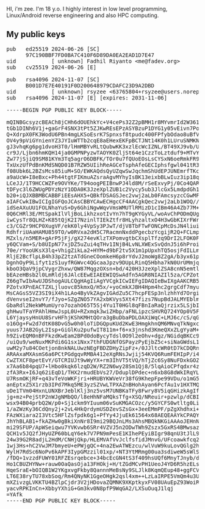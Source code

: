 HI, i'm zee. I'm 18 y.o. I highly interest in low level programming, Linux/Android reverse engineering and also
HPC computing.

My public keys
------------------
<pre>
pub   ed25519 2024-06-26 [SC]
      97C190BBF7FD0BA7C410F6D89DA0EA2EAD1D7E47
uid           [ unknown] Fadhil Riyanto &ltme@fadev.org&gt
sub   cv25519 2024-06-26 [E]
  
pub   rsa4096 2024-11-07 [SC]
      B001D7E7E40191F0D200648979CDAFC23D9A2DBD
uid           [ unknown] rsyzee &lt63765804+rsyzee@users.noreply.github.com&gt
sub   rsa4096 2024-11-07 [E] [expires: 2031-11-06]

-----BEGIN PGP PUBLIC KEY BLOCK-----

mQINBGcsyzcBEACh8jCHh6dOUEhkYc+V4cePs32Z2pBMH1r8MYvmrId2W361A0Xv
tGb1DINh6V1j+gaGrF4SNX3tPt5ZJKwREsEPzASYBzuP1DYG1y05vEivn7PobV4N
Q+XdrpX0FK3WodU6PBn4mgLKSoEsrK7Spnxsf8tpudc400FPfybOdao8uBfVEHVw
OV4y9pViGYnienYZ3JYIuWTTb2cqE8aEHexEKFpBCTJNt14K0h1LUruSNMKNs3j8
gJ3vhqKg6pg1dvoH3T0/lHmMBYvRLtQubwKK3xzlEcWcIZNL/BT49XJ9vb/UqKDO
cr9J/Ljbn6hmKQH14ja0GMPNPyzwTAOYK0ZljSt64e1CzzToLztduf9+MTvYwDdv
Zw77jSjiQ9SM81KYm3Tq5agrO6DBFK/TOr0u7fQUoEOsLsCYSxN6oeRmkFR9fyvf
TxUxzUfPdBnKMdSNQD01B7RZW5UIihReAGCeTsphAfeGECIphsfgwl041tR3baPJ
f08Ubk6L2BZsMcs85iuM+SO/EWKAQdsQyUZqwSwJqchmShUdEPJUNEmrfTKcbdnI
a9aUcW+I8eBxc+Ph44tgtFIKmuAZsraAgvMYhyIsBK13eixbBLwIuz3ip18qNeXN
LCeJJ/1T9HCCWZFe9OVYKe/T94oogPEIBnwPJ4ld8M/rSeExvyPj/0Co4QARAQAB
tDFyc3l6ZWUgPDYzNzY1ODA0K3JzeXplZUB1c2Vycy5ub3JlcGx5LmdpdGh1Yi5j
b20+iQJXBBMBCABBFiEEsAHX5+QBkfDSAGSJec2vwj2aLb0FAmcsyzcCGwMFCQ0o
aIAFCwkIBwICIgIGFQoJCAsCBBYCAwECHgcCF4AACgkQec2vwj2aLb1WOQ//RgaX
idSeAXuUU1FOLNhaYuS+Dy6GhiNgwWqvVmsWMUTlRMizD1cIBm46A4Zb77M+EE6a
0Q6CHRl3E/MtSpakIlVljBoLikhzxotIvYn7hT9gKYGyVL/woAvChPODmQUgBudE
iwCysTr8QLHZ+K85tQjK2I7NzinlTIEkZtfr8HLyhzaltxO4H3wGbKIXrFWr3tUH
c3/CGZr9HCP0XugVF/ekK0ly4VpSy3PJwT/djV8TbFTwFONCpMcDsJN4liuiqp7V
RdhfriUAaHAMU859TO/w0RVxa2dH5C7RacmnNxddPgecbzYcgijR2Q+FCLmpIJOr
MZxls/n5MER+gArP5jFj/gX274evKlzTXPomvgtbCXsplTfzq9DrI2LFOK0FJ6F2
y6QCVam+S/b8UIpN77xjDZ5uZui4qTHv1INjB4LvNLXWExSvQdnJ5i6hProiObrR
70e/rYooUKsX3lq+VhigZikLa2+HYM+d9bF2tv5X1m1pUpxhTQ5osjFdILLmcMGm
RljE2BcflpLB4h33pZ2tzATdGneCOomkeH6p8rYdvJ2moWg8Z2gA/b3yx61pbo8e
DgnhOyP9Lifyt1zS1uyfRGWvc4QGcaaJpzv9DUpLRinQ5Hbha7kN0UrUMmjqb9VS
kboO3QaV9jpCVygrZhxw/QW87MqgzOXsn+bd/420H3JzeXplZSA8cnN5emtlcm5l
bEAzeHBsb2l0LmRldj6JAlcEEwEIAEEWIQSwAdfn5AGR8NIAZIl5za/CPZotvQUC
Z66gTwIbAwUJDShogAULCQgHAgIiAgYVCgkICwIEFgIDAQIeBwIXgAAKCRB5za/C
PZotvXPnEACTZXLjluovc85kmxQ/H5x/+yoCmkXJBH4Hpm4hc2grgCdf7myuGJYI
MsCAGsS5VZ3SI9iX4h1LAo4ByVkZAgvIGAdZu5C7hcpFESp3nlzhhYd7OrgifnmQ
dVenvseI2nvY7/fJyo+SZgZNO57YA2xbKVys5Xt47fizs7NupBdJALMYEblmuQsC
GbaRdl2NekWMumUyro7ozahO65T5Sj4Yu1T0HGl8qFBnIaRaQjrzix5LSjbIz+9O
ghHwuTFaYPAhlHmwJspL0U+RZxmqk3wiZHbp/aFNLipzcSHVRQ724YOp0V5FlRz6
L6YjaysyHnUU8SrvHFhjKShKMHtQOra3gBuDbaPDLOAXiWqC+LMJ6c/cS/qG4psx
o16Og+Fw2d7dtK08DvG5w0h0loTiDGQpuKUd2KwE3HmgkhnQM6MNvqTkNgxcgpRN
yuus7JAB2GyL2Isp+GiGlKu2pufwIT811m+f6+x3jnshd3KmeQXxZLgYyaM+HxTU
h9ZivEQM0nBFFkzdKwEam2BPd0doBycyTdsl0O9l2eOhv+dgz/NGidqBKCc9FMxl
/uiQu9/weNuxMKPdi6G1sx1Nxx7thFUDGNfOSPayzPyEjbZ5c+siNaGWdsL1DsSM
uwM2y7u84COetjon8nkNALUwzNEgFBDZDHyZipFz+/0JJltcWR0tD7kCDQRnLMs3
ARAAxaMXAsmS6a6PCtPGdgqvRMBA412eXgRNsJwjij54KVQ6RumFEHIpP/i4SypW
CwZTXCF8petEvY/GTCRIUJt9wWyYX+rm3IhVT5tVQ/hTjZc6Sy8NuFDxkGOZ76D8
x7Aa6b84pqU7+lHbo0kqk6lzqD2W/RZ2N6wy28Sm1Qj8/5lqAioCPfqdxr4zOFGr
zfA3Rx+I6Jq62iEqD1/THX2rmudEbVs27/DduplDPdec+n6xb8G8dWkIRqYL4zvg
U7RsmOKjRF+q43vTeVoWKFjri+HRUBYKWVeVr38fG9KhepFpe99VDu/o1mG523yA
anEptxZ5X1rzb3IPd7Mkq5ME3yzSZVwLTPXAZnBHohAyan6PcfAu1v1HXTMQsHnj
uDe1TVm04HxnLUNXBrJeblKlj3nz5vsM7UNBKaTFy8Fwry8V5iqGHizkAgIfx+Hz
jg+mz+PejStP2nWJgNMbQO/l8eHhNFaMQksTfg+XSQ/NReuir+pzwlp/dCBIc+Wp
wsx94B04prbQ2W/p0+Sj1ckm9YIuum06vSuKMGACOzc/y5GYCFS0wtltg0Li3LDq
1/aZWzKy36CdQny2j+2vL4HkQrdymUSDZevSZsGx+3eeEMmPF/pZgXhdhxi+X8Db
FAzWXiara2I3Vtc5HFlZsfpdk6g1+PfYy4JjuEk61564x68AEQEAAYkCPAQYAQgA
JhYhBLAB1+fkAZHw0gBkiXnNr8I9mi29BQJnLMs3AhsMBQkNKGiAAAoJEHnNr8I9
mi29SFUP/ApWSeiqwu7YVKvwb6SRr4VZVJ5n2ODwTWh9Zszx5GxRS4BMwsazlSW1
QCH1v5JQ2fJHyUZP60bLqY6ek7V7PN9mPesE1KIhePEyiBIgr98qnU3tJlL9tSi0
24w39G2R8adjL2HdM/CNHjQkp/HLEMVAfVvJclfsfidJMnvG/UFcoawkfcq2SV+9
1wj3Hs+hC2VwJM7bmyeU+ePWjgQC+4na2EwATWEzcu/wlVuW9kuLovQGlg2hYHvr
WylH7RdSc6NoPv6kAPF3IypGMzzil01xp/+NT3YtMRmg00ua3sdiweW5sWlSrns+
/fDQ+1vzzdFUWY01RFZEsrqebce+34bcEcGN4tS3f409hsUQf6MnyTJnyb/dSZl/
Ho1CBUZHYNw+rauw0OaQasOja13FHOkj+H/tZGdMCvPH1UeoJ4YD6R5hzELsibGe
HqeSraE+bOIQB1W2YKgxvgFkby8QannnMeBsNy9SLJlk8KqmQEup48+ggFCVlVWy
LT6E38ryTU78xbSoq/Rm4QNyNK1GgeOHgk2qsl4xm++LzLaIRPE5VmQm4u3UbP0O
mXZivzgLVKKTU4BZlpCjdr3V2jHDovaZQMNK9XKptkyxFV08UAuEpZ93WoiRTtAn
yacvRPKInCn+XbbyYXhiG+Gm3kv0N8pfP9WqGA2/LXSuOuqJ1lqj
=YAfk
-----END PGP PUBLIC KEY BLOCK-----
</pre>

